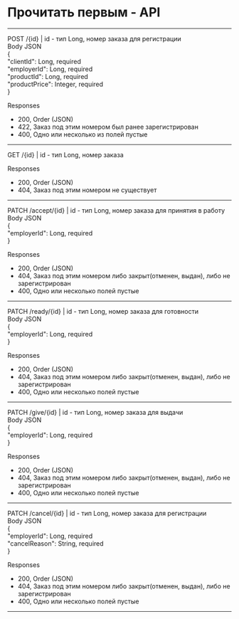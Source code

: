 # Прочитать первым - API  

---
POST /{id} | id - тип Long, номер заказа для регистрации  
Body JSON  
{  
"clientId": Long, required  
"employerId": Long, required  
"productId": Long, required  
"productPrice": Integer, required  
}  

Responses    
* 200, Order (JSON)
* 422, Заказ под этим номером был ранее зарегистрирован
* 400, Одно или несколько из полей пустые
---
GET /{id} | id - тип Long, номер заказа

Responses
* 200, Order (JSON)
* 404, Заказ под этим номером не существует
---
PATCH /accept/{id} | id - тип Long, номер заказа для принятия в работу 
Body JSON  
{   
"employerId": Long, required  
}

Responses
* 200, Order (JSON)
* 404, Заказ под этим номером либо закрыт(отменен, выдан), либо не зарегистрирован
* 400, Одно или несколько полей пустые
---
PATCH /ready/{id} | id - тип Long, номер заказа для готовности  
Body JSON  
{   
"employerId": Long, required  
}

Responses
* 200, Order (JSON)
* 404, Заказ под этим номером либо закрыт(отменен, выдан), либо не зарегистрирован
* 400, Одно или несколько полей пустые
---
PATCH /give/{id} | id - тип Long, номер заказа для выдачи  
Body JSON  
{   
"employerId": Long, required  
}

Responses
* 200, Order (JSON)
* 404, Заказ под этим номером либо закрыт(отменен, выдан), либо не зарегистрирован
* 400, Одно или несколько полей пустые
---
PATCH /cancel/{id} | id - тип Long, номер заказа для регистрации  
Body JSON  
{   
"employerId": Long, required  
"cancelReason": String, required  
}

Responses
* 200, Order (JSON)
* 404, Заказ под этим номером либо закрыт(отменен, выдан), либо не зарегистрирован
* 400, Одно или несколько полей пустые
---

